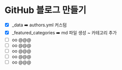 # GitHub 블로그 만들기
- [x] _data ➡️ authors.yml 커스텀 
- [x] _featured_categories ➡️ md 파일 생성 ~ 카테고리 추가
- [ ] oo @@@
- [ ] oo @@@
- [ ] oo @@@
- [ ] oo @@@
- [ ] oo @@@
